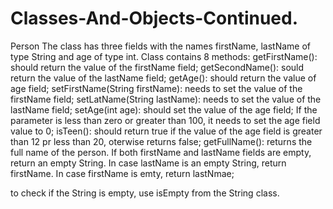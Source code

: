 # Classes-And-Objects-Continued.
Person
The class has three fields with the names firstName, lastName of type String and age of type int.
Class contains 8 methods:
getFirstName(): should return the value of the firstName field;
getSecondName(): sould return the value of the lastName field;
getAge(): should return the value of age field;
setFirstName(String firstName): needs to set the value of the firstName  field;
setLatName(String lastName): needs to set the value of the lastName field;
setAge(int age): should set the value of the age field; If the parameter is less than zero or
greater than 100, it needs to set the age field value to 0;
isTeen(): should return true if the value of the age field is greater than 12 pr less than 20, oterwise
returns false;
getFullName(): returns the full name of the person. If both firstName and lastName fields are empty, return an
empty String. In case lastName is an empty String, return firstName. In case firstName is emty, return lastNmae;

to check if the String is empty, use isEmpty from the String class.

